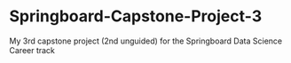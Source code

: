 # Springboard-Capstone-Project-3
My 3rd capstone project (2nd unguided) for the Springboard Data Science Career track
